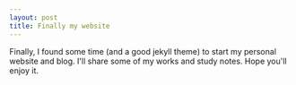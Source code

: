 ```yaml
---
layout: post
title: Finally my website
---
```


Finally, I found some time (and a good jekyll theme) to start my personal website and blog.
I'll share some of my works and study notes.
Hope you'll enjoy it.
